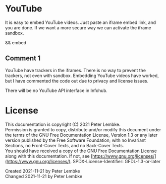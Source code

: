 # YouTube
It is easy to embed YouTube videos. Just paste an iframe embed link, and you are done.
If we want a more secure way we can activate the iframe sandbox.

&& embed

## Comment 1
YouTube have trackers in the iframes. There is no way to prevent the trackers, not even with sandbox. 
Embedding YouTube videos have worked, but I have commented the code out due to privacy and license issues.

There will be no YouTube API interface in Infohub.

# License
This documentation is copyright (C) 2021 Peter Lembke.  
Permission is granted to copy, distribute and/or modify this document under the terms of the GNU Free Documentation License, Version 1.3 or any later version published by the Free Software Foundation; with no Invariant Sections, no Front-Cover Texts, and no Back-Cover Texts.  
You should have received a copy of the GNU Free Documentation License along with this documentation. If not, see [https://www.gnu.org/licenses/](https://www.gnu.org/licenses/).  SPDX-License-Identifier: GFDL-1.3-or-later

Created 2021-11-21 by Peter Lembke  
Changed 2021-11-21 by Peter Lembke  
